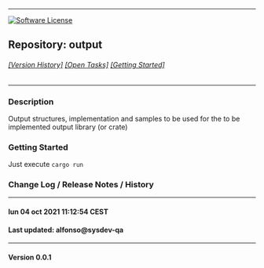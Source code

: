 -----------------------
[![Software License](https://img.shields.io/badge/license-MIT-brightgreen.svg)](LICENSE.md)
## Repository: **output**<br>
###### [[Version History]](#history) [[Open Tasks]](#open) [[Getting Started]](#start)
-----------------------

### Description

Output structures, implementation and samples to be used for the to be implemented output library (or crate)

<a name="start"></a>
### Getting Started

Just execute ```cargo run```


<a name="history"></a>
### Change Log / Release Notes / History

------------------------------------
#### lun 04 oct 2021 11:12:54 CEST
#### Last updated: alfonso@sysdev-qa
------------------------------------
#### Version 0.0.1



